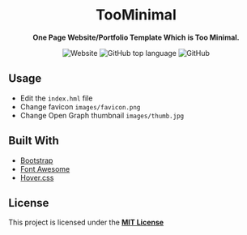 <div align="center">
<h1>TooMinimal</h1>

<strong>One Page Website/Portfolio Template Which is Too Minimal.</strong>

<img alt="Website" src="https://img.shields.io/website?style=flat-square&url=https%3A%2F%2Ffr0st1n.github.io%2FTooMinimal%2F">
<img alt="GitHub top language" src="https://img.shields.io/github/languages/top/FR0ST1N/TooMinimal?style=flat-square">
<img alt="GitHub" src="https://img.shields.io/github/license/FR0ST1N/TooMinimal?style=flat-square">
</div>

## Usage
* Edit the `index.hml` file
* Change favicon `images/favicon.png`
* Change Open Graph thumbnail `images/thumb.jpg`

## Built With

* [Bootstrap](https://getbootstrap.com/)
* [Font Awesome](https://fontawesome.com/)
* [Hover.css](https://ianlunn.github.io/Hover/)

## License

This project is licensed under the [**MIT License**](https://github.com/FR0ST1N/TooMinimal/blob/gh-pages/LICENSE) 